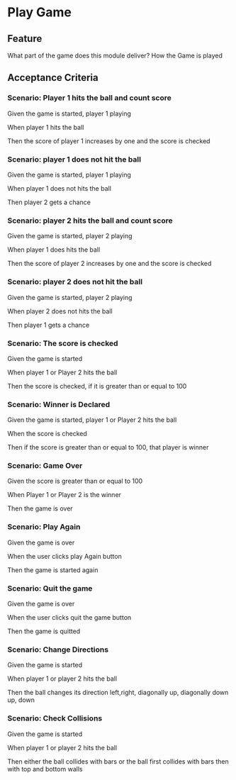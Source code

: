 # Play Game

## Feature

What part of the game does this module deliver?
How the Game is played

## Acceptance Criteria

### Scenario: Player 1 hits the ball and count score

  Given the game is started, player 1 playing

  When player 1 hits the ball

  Then the score of player 1 increases by one
  and the score is checked

### Scenario: player 1 does not hit the ball

  Given the game is started, player 1 playing

  When player 1 does not hits the ball

  Then player 2 gets a chance
  
### Scenario: player 2 hits the ball and count score

  Given the game is started, player 2 playing

  When player 1 does hits the ball

  Then the score of player 2 increases by one
  and the score is checked
  
### Scenario: player 2 does not hit the ball

  Given the game is started, player 2 playing

  When player 2 does not hits the ball

  Then player 1 gets a chance
  
### Scenario: The score is checked

  Given the game is started

  When player 1 or Player 2 hits the ball

  Then the score is checked, if it is greater than
  or equal to 100
  
### Scenario: Winner is Declared

  Given the game is started, player 1 or Player 2 hits the ball 

  When the score is checked

  Then if the score is greater than or
  equal to 100, that player is winner
  
### Scenario: Game Over

  Given the score is greater than or equal to 100 

  When Player 1 or Player 2 is the winner

  Then the game is over
  
### Scenario: Play Again

  Given the game is over 

  When the user clicks play Again button

  Then the game is started again
  
### Scenario: Quit the game

  Given the game is over 

  When the user clicks quit the game button

  Then the game is quitted
  
### Scenario: Change Directions

  Given the game is started

  When player 1 or player 2 hits the ball

  Then the ball changes its direction
  left,right, diagonally up, diagonally down
  up, down
  
### Scenario: Check Collisions

  Given the game is started

  When player 1 or player 2 hits the ball

  Then either the ball collides with bars or
  the ball first collides with bars then
  with top and bottom walls
